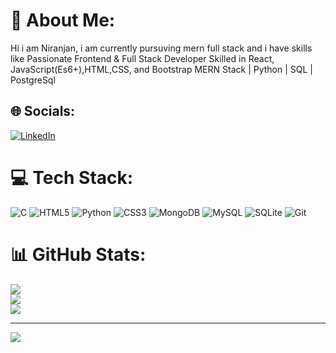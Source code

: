 # 💫 About Me:
Hi i am Niranjan, i am currently pursuving mern full stack and
i have skills like Passionate Frontend & Full Stack Developer Skilled in React, JavaScript(Es6+),HTML,CSS, and Bootstrap MERN Stack | Python | SQL | PostgreSql



## 🌐 Socials:
[![LinkedIn](https://img.shields.io/badge/LinkedIn-%230077B5.svg?logo=linkedin&logoColor=white)](https://linkedin.com/in/https://www.linkedin.com/in/niranjan-c-b6a447333)       
 
# 💻 Tech Stack:
![C](https://img.shields.io/badge/c-%2300599C.svg?style=for-the-badge&logo=c&logoColor=white) ![HTML5](https://img.shields.io/badge/html5-%23E34F26.svg?style=for-the-badge&logo=html5&logoColor=white) ![Python](https://img.shields.io/badge/python-3670A0?style=for-the-badge&logo=python&logoColor=ffdd54) ![CSS3](https://img.shields.io/badge/css3-%231572B6.svg?style=for-the-badge&logo=css3&logoColor=white) ![MongoDB](https://img.shields.io/badge/MongoDB-%234ea94b.svg?style=for-the-badge&logo=mongodb&logoColor=white) ![MySQL](https://img.shields.io/badge/mysql-4479A1.svg?style=for-the-badge&logo=mysql&logoColor=white) ![SQLite](https://img.shields.io/badge/sqlite-%2307405e.svg?style=for-the-badge&logo=sqlite&logoColor=white) ![Git](https://img.shields.io/badge/git-%23F05033.svg?style=for-the-badge&logo=git&logoColor=white)
# 📊 GitHub Stats:
![](https://github-readme-stats.vercel.app/api?username=Niranjan1014&theme=dark&hide_border=false&include_all_commits=false&count_private=false)<br/>
![](https://github-readme-streak-stats.herokuapp.com/?user=Niranjan1014&theme=dark&hide_border=false)<br/>
![](https://github-readme-stats.vercel.app/api/top-langs/?username=Niranjan1014&theme=dark&hide_border=false&include_all_commits=false&count_private=false&layout=compact)

---
[![](https://visitcount.itsvg.in/api?id=Niranjan1014&icon=0&color=0)](https://visitcount.itsvg.in)

<!-- Proudly created with GPRM ( https://gprm.itsvg.in ) -->
